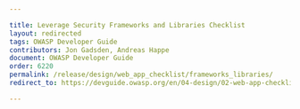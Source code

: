 ```yaml
---

title: Leverage Security Frameworks and Libraries Checklist
layout: redirected
tags: OWASP Developer Guide
contributors: Jon Gadsden, Andreas Happe
document: OWASP Developer Guide
order: 6220
permalink: /release/design/web_app_checklist/frameworks_libraries/
redirect_to: https://devguide.owasp.org/en/04-design/02-web-app-checklist/02-frameworks-libraries/

---
```

